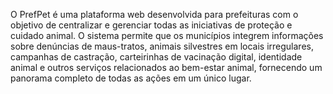 O PrefPet é uma plataforma web desenvolvida para prefeituras com o objetivo de centralizar e gerenciar todas as iniciativas de proteção e cuidado animal. O sistema permite que os municípios integrem informações sobre denúncias de maus-tratos, animais silvestres em locais irregulares, campanhas de castração, carteirinhas de vacinação digital, identidade animal e outros serviços relacionados ao bem-estar animal, fornecendo um panorama completo de todas as ações em um único lugar.
